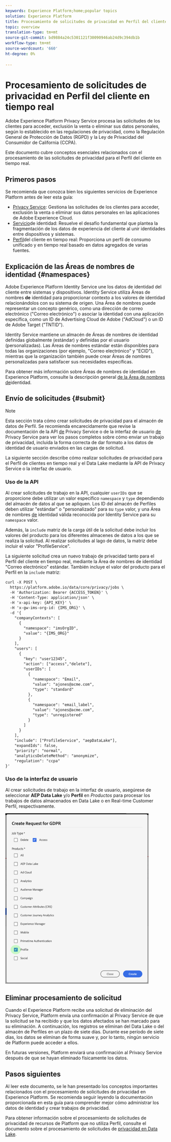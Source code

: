 ```yaml
---
keywords: Experience Platform;home;popular topics
solution: Experience Platform
title: Procesamiento de solicitudes de privacidad en Perfil del cliente en tiempo real
topic: overview
translation-type: tm+mt
source-git-commit: bd9884a24c5301121f30090946ab24d9c394db1b
workflow-type: tm+mt
source-wordcount: '660'
ht-degree: 0%

---
```



# Procesamiento de solicitudes de privacidad en Perfil del cliente en tiempo real

Adobe Experience Platform Privacy Service procesa las solicitudes de los clientes para acceder, exclusión la venta o eliminar sus datos personales, según lo establecido en las regulaciones de privacidad, como la Regulación General de Protección de Datos (RGPD) y la Ley de Privacidad del Consumidor de California (CCPA).

Este documento cubre conceptos esenciales relacionados con el procesamiento de las solicitudes de privacidad para el Perfil del cliente en tiempo real.

## Primeros pasos

Se recomienda que conozca bien los siguientes servicios de Experience Platform antes de leer esta guía:

* [Privacy Service](home.md): Gestiona las solicitudes de los clientes para acceder, exclusión la venta o eliminar sus datos personales en las aplicaciones de Adobe Experience Cloud.
* [Servicio](../identity-service/home.md)de identidad: Resuelve el desafío fundamental que plantea la fragmentación de los datos de experiencia del cliente al unir identidades entre dispositivos y sistemas.
* [Perfil](../profile/home.md)del cliente en tiempo real: Proporciona un perfil de consumo unificado y en tiempo real basado en datos agregados de varias fuentes.

## Explicación de las Áreas de nombres de identidad {#namespaces}

Adobe Experience Platform Identity Service une los datos de identidad del cliente entre sistemas y dispositivos. Identity Service utiliza Áreas de nombres **de** identidad para proporcionar contexto a los valores de identidad relacionándolos con su sistema de origen. Una Área de nombres puede representar un concepto genérico, como una dirección de correo electrónico (&quot;Correo electrónico&quot;) o asociar la identidad con una aplicación específica, como un ID de Advertising Cloud de Adobe (&quot;AdCloud&quot;) o un ID de Adobe Target (&quot;TNTID&quot;).

Identity Service mantiene un almacén de Áreas de nombres de identidad definidas globalmente (estándar) y definidas por el usuario (personalizadas). Las Áreas de nombres estándar están disponibles para todas las organizaciones (por ejemplo, &quot;Correo electrónico&quot; y &quot;ECID&quot;), mientras que la organización también puede crear Áreas de nombres personalizadas para satisfacer sus necesidades específicas.

Para obtener más información sobre Áreas de nombres de identidad en Experience Platform, consulte la descripción general [de la Área de nombres de](../identity-service/namespaces.md)identidad.

## Envío de solicitudes {#submit}

>[!NOTE]
>
>Esta sección trata cómo crear solicitudes de privacidad para el almacén de datos de Perfil. Se recomienda encarecidamente que revise la documentación de la API [de](../privacy-service/api/getting-started.md) Privacy Service o de la interfaz de usuario [de](../privacy-service/ui/overview.md) Privacy Service para ver los pasos completos sobre cómo enviar un trabajo de privacidad, incluida la forma correcta de dar formato a los datos de identidad de usuario enviados en las cargas de solicitud.

La siguiente sección describe cómo realizar solicitudes de privacidad para el Perfil de clientes en tiempo real y el Data Lake mediante la API de Privacy Service o la interfaz de usuario.

### Uso de la API

Al crear solicitudes de trabajo en la API, cualquier `userIDs` que se proporcione debe utilizar un valor específico `namespace` y `type` dependiendo del almacén de datos al que se apliquen. Los ID del almacén de Perfiles deben utilizar &quot;estándar&quot; o &quot;personalizado&quot; para su `type` valor, y una Área de nombres [de](#namespaces) identidad válida reconocida por Identity Service para su `namespace` valor.


Además, la `include` matriz de la carga útil de la solicitud debe incluir los valores del producto para los diferentes almacenes de datos a los que se realiza la solicitud. Al realizar solicitudes al lago de datos, la matriz debe incluir el valor &quot;ProfileService&quot;.

La siguiente solicitud crea un nuevo trabajo de privacidad tanto para el Perfil del cliente en tiempo real, mediante la Área de nombres de identidad &quot;Correo electrónico&quot; estándar. También incluye el valor del producto para el Perfil en la `include` matriz:

```shell
curl -X POST \
  https://platform.adobe.io/data/core/privacy/jobs \
  -H 'Authorization: Bearer {ACCESS_TOKEN}' \
  -H 'Content-Type: application/json' \
  -H 'x-api-key: {API_KEY}' \
  -H 'x-gw-ims-org-id: {IMS_ORG}' \
  -d '{
    "companyContexts": [
      {
        "namespace": "imsOrgID",
        "value": "{IMS_ORG}"
      }
    ],
    "users": [
      {
        "key": "user12345",
        "action": ["access","delete"],
        "userIDs": [
          {
            "namespace": "Email",
            "value": "ajones@acme.com",
            "type": "standard"
          },
          {
            "namespace": "email_label",
            "value": "ajones@acme.com",
            "type": "unregistered"
          }
        ]
      }
    ],
    "include": ["ProfileService", "aepDataLake"],
    "expandIds": false,
    "priority": "normal",
    "analyticsDeleteMethod": "anonymize",
    "regulation": "ccpa"
}'
```

### Uso de la interfaz de usuario

Al crear solicitudes de trabajo en la interfaz de usuario, asegúrese de seleccionar **AEP Data Lake** y/o **Perfil** en _Productos_ para procesar los trabajos de datos almacenados en Data Lake o en Real-time Customer Perfil, respectivamente.

<img src="images/privacy/product-value.png" width="450"><br>

## Eliminar procesamiento de solicitud

Cuando el Experience Platform recibe una solicitud de eliminación del Privacy Service, Platform envía una confirmación al Privacy Service de que la solicitud se ha recibido y que los datos afectados se han marcado para su eliminación. A continuación, los registros se eliminan del Data Lake o del almacén de Perfiles en un plazo de siete días. Durante ese período de siete días, los datos se eliminan de forma suave y, por lo tanto, ningún servicio de Platform puede acceder a ellos.

En futuras versiones, Platform enviará una confirmación al Privacy Service después de que se hayan eliminado físicamente los datos.

## Pasos siguientes

Al leer este documento, se le han presentado los conceptos importantes relacionados con el procesamiento de solicitudes de privacidad en Experience Platform. Se recomienda seguir leyendo la documentación proporcionada en esta guía para comprender mejor cómo administrar los datos de identidad y crear trabajos de privacidad.

Para obtener información sobre el procesamiento de solicitudes de privacidad de recursos de Platform que no utiliza Perfil, consulte el documento sobre el procesamiento de solicitudes de [privacidad en Data Lake](../catalog/privacy.md).